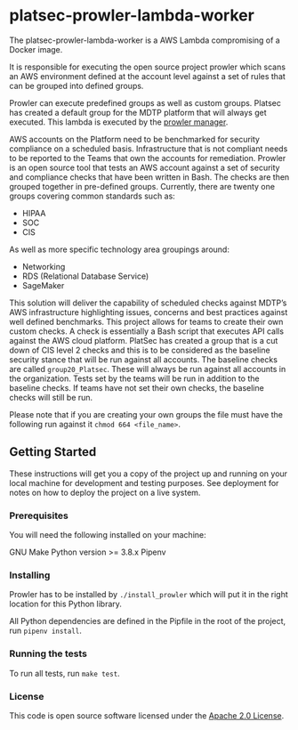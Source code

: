 # platsec-prowler-lambda-worker

The platsec-prowler-lambda-worker is a AWS Lambda compromising of a Docker image.

It is responsible for executing the open source project prowler which scans an
AWS environment defined at the account level against a set of rules that can be
grouped into defined groups.

Prowler can execute predefined groups as well as custom groups. Platsec has
created a default group for the MDTP platform that will always get executed.
This lambda is executed by the [prowler
manager](https://github.com/hmrc/platsec-lambda-prowler-manager).

AWS accounts on the Platform need to be benchmarked for security compliance on a
scheduled basis. Infrastructure that is not compliant needs to be reported to
the Teams that own the accounts for remediation. Prowler is an open source tool
that tests an AWS account against a set of security and compliance checks that
have been written in Bash. The checks are then grouped together in pre-defined
groups. Currently, there are twenty one groups covering common standards such
as:

* HIPAA
* SOC
* CIS

As well as more specific technology area groupings around:

* Networking
* RDS (Relational Database Service)
* SageMaker

This solution will deliver the capability of scheduled checks against MDTP’s AWS
infrastructure highlighting issues, concerns and best practices against well
defined benchmarks. This project allows for teams to create their own custom
checks. A check is essentially a Bash script that executes API calls against the
AWS cloud platform. PlatSec has created a group that is a cut down of CIS level
2 checks and this is to be considered as the baseline security stance that will
be run against all accounts. The baseline checks are called `group20_Platsec`.
These will always be run against all accounts in the organization. Tests set by
the teams will be run in addition to the baseline checks. If teams have not set
their own checks, the baseline checks will still be run.

Please note that if you are creating your own groups the file must have the
following run against it `chmod 664 <file_name>`.

## Getting Started

These instructions will get you a copy of the project up and running on your
local machine for development and testing purposes. See deployment for notes on
how to deploy the project on a live system.

### Prerequisites

You will need the following installed on your machine:

GNU Make
Python version >= 3.8.x
Pipenv

### Installing

Prowler has to be installed by `./install_prowler` which will put it in the
right location for this Python library.

All Python dependencies are defined in the Pipfile in the root of the project,
run `pipenv install`.

### Running the tests

To run all tests, run `make test`.

### License

This code is open source software licensed under the [Apache 2.0
License]("http://www.apache.org/licenses/LICENSE-2.0.html").
